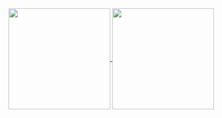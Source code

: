 <a href="https://github.com/anuraghazra/github-readme-stats">
  <img height=200 align="center" src="https://github-readme-stats.vercel.app/api/top-langs?username=costa0910&langs_count=8&layout=compact&card_width=320" />
</a>
<a href="#">
  <img height=200 align="center" src="https://github-contributor-stats.vercel.app/api?username=costa0910&limit=5&combine_all_yearly_contributions=true" />
</a>

<!--### 🔝 Top Contributed Repo
![](https://github-contributor-stats.vercel.app/api?username=costa0910&limit=5&combine_all_yearly_contributions=true)

[![](https://visitcount.itsvg.in/api?id=costa0910&icon=0&color=0)](https://visitcount.itsvg.in)-->
